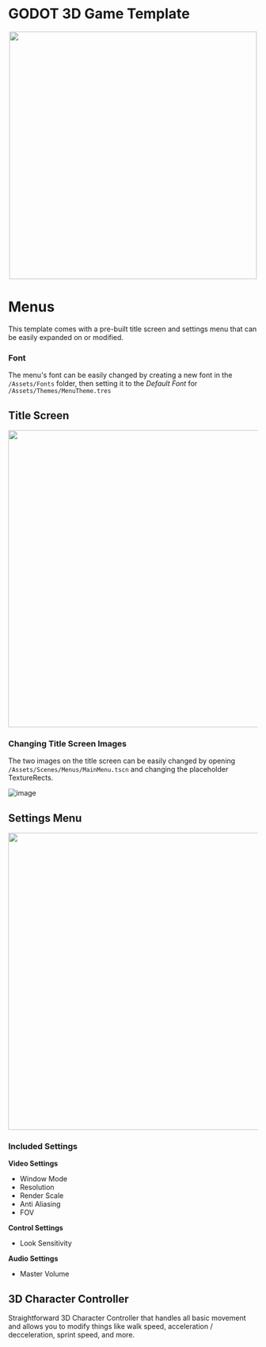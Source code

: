 # GODOT 3D Game Template
<p align="center">
    <img width=500 src="https://github.com/MichaelOdermatt/BasicGameTemplate/assets/43145047/890e3d94-2582-485e-96cd-4ecc039b4558" />
</p>

# Menus
This template comes with a pre-built title screen and settings menu that can be easily expanded on or modified.

### Font
The menu's font can be easily changed by creating a new font in the `/Assets/Fonts` folder, then setting it to the _Default_ _Font_ for `/Assets/Themes/MenuTheme.tres` 

## Title Screen
<img width=600 src="https://github.com/MichaelOdermatt/BasicGameTemplate/assets/43145047/fd6efd3f-5844-4098-8714-bdfce7a77475" />

### Changing Title Screen Images
The two images on the title screen can be easily changed by opening `/Assets/Scenes/Menus/MainMenu.tscn` and changing the placeholder TextureRects.

![image](https://github.com/MichaelOdermatt/BasicGameTemplate/assets/43145047/8ed2d5aa-d5d2-4323-aee8-40ed10449c92)

## Settings Menu
<img width=600 src="https://github.com/MichaelOdermatt/BasicGameTemplate/assets/43145047/f50a9d95-5841-4d59-ac0b-6e16210cccc3" />

### Included Settings
**Video Settings**
- Window Mode
- Resolution
- Render Scale
- Anti Aliasing
- FOV

**Control Settings**
- Look Sensitivity

**Audio Settings**
- Master Volume

## 3D Character Controller
Straightforward 3D Character Controller that handles all basic movement and allows you to modify things like walk speed, acceleration / decceleration, sprint speed, and more.

